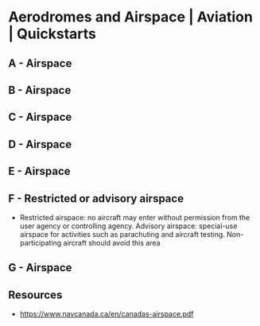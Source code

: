 # Aerodromes and Airspace | Aviation | Quickstarts
## A - Airspace
## B - Airspace
## C - Airspace
## D - Airspace
## E - Airspace
## F - Restricted or advisory airspace
- Restricted airspace: no aircraft
may enter without permission
from the user agency or
controlling agency.
Advisory airspace: special-use
airspace for activities such as
parachuting and aircraft
testing. Non-participating
aircraft should avoid
this area
## G - Airspace

## Resources
- https://www.navcanada.ca/en/canadas-airspace.pdf
